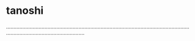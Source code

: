 # tanoshi

.................................................................................................................................................................................